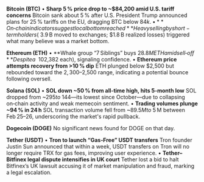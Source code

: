 **Bitcoin (BTC)**
 • **Sharp 5 % price drop to ~$84,200 amid U.S. tariff concerns**
 Bitcoin sank about 5 % after U.S. President Trump announced plans for 25 % tariffs on the EU, dragging BTC below $84 k.
 • **On‑chain indicators suggest local bottom reached**
 Heavy selling by short-term holders (~$3.9 B moved to exchanges; $1.8 B realized losses) triggered what many believe was a market bottom.

**Ethereum (ETH)**
 • **Whale group “7 Siblings” buys $28.8 M ETH amid sell‑off**
 Despite a ~~10 % crash in ETH price, whale group 7 Siblings purchased 12,070 ETH (~~$2,382 each), signaling confidence.
 • **Ethereum price attempts recovery from >10 % dip**
 ETH plunged below $2,500 but rebounded toward the $2,300–$2,500 range, indicating a potential bounce following oversell.

**Solana (SOL)**
 • **SOL down ~50 % from all‑time high, hits 5‑month low**
 SOL dropped from ~$295 to ~$144—its lowest since October—due to collapsing on‑chain activity and weak memecoin sentiment.
 • **Trading volumes plunge ~94 % in 24 h**
 SOL transaction volume fell from ~$89.5 M to ~$5 M between Feb 25–26, underscoring the market's rapid pullback.

**Dogecoin (DOGE)**
 No significant news found for DOGE on that day.

**Tether (USDT)**
 • **Tron to launch “Gas‑Free” USDT transfers**
 Tron founder Justin Sun announced that within a week, USDT transfers on Tron will no longer require TRX for gas fees, improving user experience.
 • **Tether–Bitfinex legal dispute intensifies in UK court**
 Tether lost a bid to halt Bitfinex’s UK lawsuit accusing it of market manipulation and fraud, marking a legal escalation.